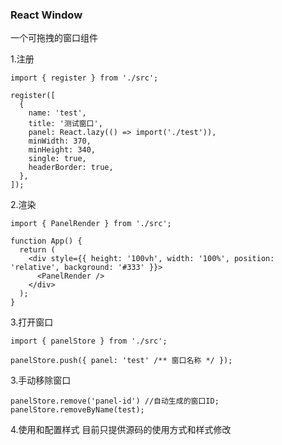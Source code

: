 ### React Window

一个可拖拽的窗口组件

1.注册

```
import { register } from './src';

register([
  {
    name: 'test',
    title: '测试窗口',
    panel: React.lazy(() => import('./test')),
    minWidth: 370,
    minHeight: 340,
    single: true,
    headerBorder: true,
  },
]);
```

2.渲染

```
import { PanelRender } from './src';

function App() {
  return (
    <div style={{ height: '100vh', width: '100%', position: 'relative', background: '#333' }}>
      <PanelRender />
    </div>
  );
}
```

3.打开窗口

```
import { panelStore } from './src';

panelStore.push({ panel: 'test' /** 窗口名称 */ });
```

3.手动移除窗口

```
panelStore.remove('panel-id') //自动生成的窗口ID;
panelStore.removeByName(test);
```

4.使用和配置样式
目前只提供源码的使用方式和样式修改
